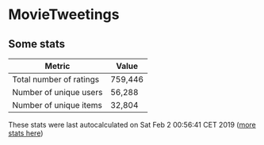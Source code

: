 # MovieTweetings
## Some stats

Metric | Value
--- | ---
Total number of ratings                 | 759,446
Number of unique users                  | 56,288
Number of unique items                  | 32,804
These stats were last autocalculated on Sat Feb 2 00:56:41 CET 2019  ([more stats here](./stats.md))

